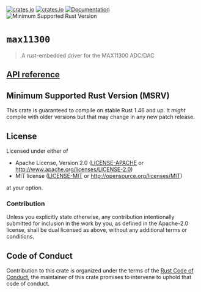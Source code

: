 [![crates.io](https://img.shields.io/crates/d/max11300.svg)](https://crates.io/crates/max11300)
[![crates.io](https://img.shields.io/crates/v/max11300.svg)](https://crates.io/crates/max11300)
[![Documentation](https://docs.rs/max11300/badge.svg)](https://docs.rs/max11300)
![Minimum Supported Rust Version](https://img.shields.io/badge/rustc-1.46+-blue.svg)

# `max11300`

>  A rust-embedded driver for the MAX11300 ADC/DAC

## [API reference]

[API reference]: https://docs.rs/max11300

## Minimum Supported Rust Version (MSRV)

This crate is guaranteed to compile on stable Rust 1.46 and up. It *might* compile with older versions but that may change in any new patch release.

## License

Licensed under either of

- Apache License, Version 2.0 ([LICENSE-APACHE](LICENSE-APACHE) or http://www.apache.org/licenses/LICENSE-2.0)
- MIT license ([LICENSE-MIT](LICENSE-MIT) or http://opensource.org/licenses/MIT)

at your option.

### Contribution

Unless you explicitly state otherwise, any contribution intentionally submitted for inclusion in the work by you, as defined in the Apache-2.0 license, shall be dual licensed as above, without any additional terms or conditions.

## Code of Conduct

Contribution to this crate is organized under the terms of the [Rust Code of Conduct][CoC], the maintainer of this crate promises to intervene to uphold that code of conduct.

[CoC]: CODE_OF_CONDUCT.md

